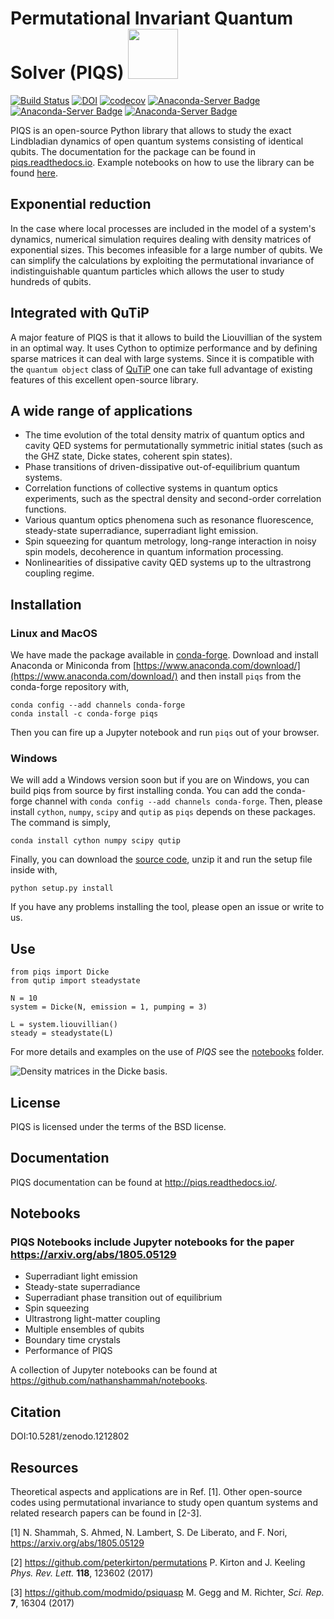 # Permutational Invariant Quantum Solver (PIQS) <img src="https://github.com/nathanshammah/piqs/blob/master/doc/piqs_logo.png" width="80" height="80"/>

[![Build Status](https://travis-ci.org/nathanshammah/piqs.svg?branch=master)](https://travis-ci.org/nathanshammah/piqs)
[![DOI](https://zenodo.org/badge/104438298.svg)](https://zenodo.org/badge/latestdoi/104438298)
[![codecov](https://codecov.io/gh/nathanshammah/piqs/branch/master/graph/badge.svg)](https://codecov.io/gh/nathanshammah/piqs)
[![Anaconda-Server Badge](https://anaconda.org/conda-forge/piqs/badges/version.svg)](https://anaconda.org/conda-forge/piqs)
[![Anaconda-Server Badge](https://anaconda.org/conda-forge/piqs/badges/license.svg)](https://anaconda.org/conda-forge/piqs)
[![Anaconda-Server Badge](https://anaconda.org/conda-forge/piqs/badges/installer/conda.svg)](https://conda.anaconda.org/conda-forge)

PIQS is an open-source Python library that allows to study the exact Lindbladian dynamics of open quantum systems consisting of identical qubits. The documentation for the package can be found in [piqs.readthedocs.io](http://piqs.readthedocs.io/en/latest/). Example notebooks on how to use the library can be found [here](https://github.com/nathanshammah/notebooks).

## Exponential reduction 
In the case where local processes are included in the model of a system's dynamics, numerical simulation requires dealing with density matrices of exponential sizes. This becomes infeasible for a large number of qubits. We can simplify the calculations by exploiting the permutational invariance of indistinguishable quantum particles which allows the user to study hundreds of qubits.

## Integrated with QuTiP
A major feature of PIQS is that it allows to build the Liouvillian of the system in an optimal way. It uses Cython to optimize performance and by defining sparse matrices it can deal with large systems. Since it is compatible with the `quantum object` class of [QuTiP](http://qutip.org/) one can take full advantage of existing features of this excellent open-source library.


## A wide range of applications
- The time evolution of the total density matrix of quantum optics and cavity QED systems for permutationally symmetric initial states (such as the GHZ state, Dicke states, coherent spin states).
- Phase transitions of driven-dissipative out-of-equilibrium quantum systems.  
- Correlation functions of collective systems in quantum optics experiments, such as the spectral density and second-order correlation functions.
- Various quantum optics phenomena such as resonance fluorescence, steady-state superradiance, superradiant light emission.
- Spin squeezing for quantum metrology, long-range interaction in noisy spin models, decoherence in quantum information processing. 
- Nonlinearities of dissipative cavity QED systems up to the ultrastrong coupling regime.

## Installation
### Linux and MacOS
We have made the package available in [conda-forge](https://conda-forge.org/). Download and install Anaconda or Miniconda from [https://www.anaconda.com/download/](https://www.anaconda.com/download/) and then install `piqs` from the conda-forge repository with,
```
conda config --add channels conda-forge
conda install -c conda-forge piqs
```
Then you can fire up a Jupyter notebook and run `piqs` out of your browser.

### Windows
We will add a Windows version soon but if you are on Windows, you can build piqs from source by first installing conda. You can add the conda-forge channel with `conda config --add channels conda-forge`. Then, please install `cython`, `numpy`, `scipy` and `qutip` as `piqs` depends on these packages. The command is simply,

```conda install cython numpy scipy qutip```

Finally, you can download the [source code](https://github.com/nathanshammah/piqs/archive/v1.2.tar.gz), unzip it and run the setup file inside with,
```
python setup.py install
```
If you have any problems installing the tool, please open an issue or write to us.

## Use
```
from piqs import Dicke
from qutip import steadystate

N = 10
system = Dicke(N, emission = 1, pumping = 3)

L = system.liouvillian()
steady = steadystate(L)
```
For more details and examples on the use of *PIQS* see the [notebooks](https://github.com/nathanshammah/notebooks) folder. 

![Density matrices in the Dicke basis.](https://github.com/nathanshammah/piqs/blob/master/doc/source/examples/images/states_N.png)
## License
PIQS is licensed under the terms of the BSD license.

## Documentation
PIQS documentation can be found at http://piqs.readthedocs.io/.

## Notebooks
### PIQS Notebooks include Jupyter notebooks for the paper https://arxiv.org/abs/1805.05129
- Superradiant light emission
- Steady-state superradiance
- Superradiant phase transition out of equilibrium
- Spin squeezing
- Ultrastrong light-matter coupling 
- Multiple ensembles of qubits
- Boundary time crystals
- Performance of PIQS 

A collection of Jupyter notebooks can be found at https://github.com/nathanshammah/notebooks.

## Citation
DOI:10.5281/zenodo.1212802

## Resources
Theoretical aspects and applications are in Ref. [1]. Other open-source codes using permutational invariance to study open quantum systems and related research papers can be found in [2-3].

[1] N. Shammah, S. Ahmed, N. Lambert, S. De Liberato, and F. Nori, https://arxiv.org/abs/1805.05129

[2] https://github.com/peterkirton/permutations P. Kirton and J. Keeling *Phys. Rev. Lett.*  **118**, 123602 (2017)

[3] https://github.com/modmido/psiquasp M. Gegg and M. Richter, *Sci. Rep.* **7**, 16304 (2017)
